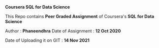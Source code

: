 **Coursera SQL for Data Science**

This Repo contains **Peer Graded Assignment** of Coursera's **SQL for Data Science**

Author : **Phaneendhra**
Date of Assignment : **12 Oct 2020**

Date of Uploading it on GIT : **14 Nov 2021**

